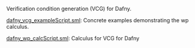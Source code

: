 Verification condition generation (VCG) for Dafny.

[dafny_vcg_exampleScript.sml](dafny_vcg_exampleScript.sml):
Concrete examples demonstrating the wp calculus.

[dafny_wp_calcScript.sml](dafny_wp_calcScript.sml):
Calculus for VCG for Dafny
